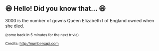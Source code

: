 ## :smile: Hello! Did you know that... :smile:
3000 is the number of gowns Queen Elizabeth I of England owned when she died.

<sup>(come back in 5 minutes for the next trivia)</sup>


<sup>Credits: http://numbersapi.com</sup>
